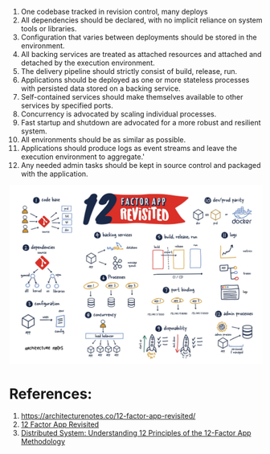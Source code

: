 
1. One codebase tracked in revision control, many deploys
2. All dependencies should be declared, with no implicit reliance on system tools or libraries.
3. Configuration that varies between deployments should be stored in the environment.
4. All backing services are treated as attached resources and attached and detached by the execution environment.
5. The delivery pipeline should strictly consist of build, release, run.
6. Applications should be deployed as one or more stateless processes with persisted data stored on a backing service.
7. Self-contained services should make themselves available to other services by specified ports.
8. Concurrency is advocated by scaling individual processes.
9. Fast startup and shutdown are advocated for a more robust and resilient system.
10. All environments should be as similar as possible.
11. Applications should produce logs as event streams and leave the execution environment to aggregate.'
12. Any needed admin tasks should be kept in source control and packaged with the application.

![Pasted image 20230602085402](../_Attachments/Pasted%20image%2020230602085402.png)

# References:

1. https://architecturenotes.co/12-factor-app-revisited/
2. [12 Factor App Revisited](https://architecturenotes.co/12-factor-app-revisited/)
3. [Distributed System: Understanding 12 Principles of the 12-Factor App Methodology](https://medium.com/@bindubc/distributed-system-understanding-12-principles-of-the-12-factor-app-methodology-9da4b504a195)


